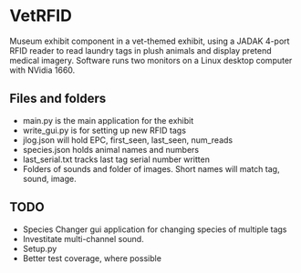# VetRFID

Museum exhibit component in a vet-themed exhibit, using a
JADAK 4-port RFID reader to read laundry tags in plush
animals and display pretend medical imagery. Software runs
two monitors on a Linux desktop computer with NVidia 1660.

## Files and folders

- main.py is the main application for the exhibit
- write_gui.py is for setting up new RFID tags
- jlog.json will hold EPC, first_seen, last_seen, num_reads
- species.json holds animal names and numbers
- last_serial.txt tracks last tag serial number written
- Folders of sounds and folder of images. Short names will match tag, sound, image.

## TODO

- Species Changer gui application for changing species of multiple tags
- Investitate multi-channel sound.
- Setup.py
- Better test coverage, where possible
